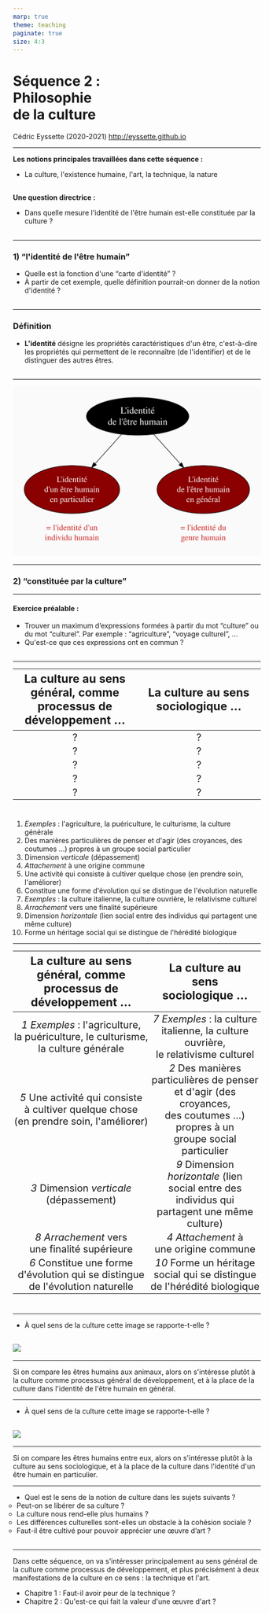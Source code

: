 ```yaml
---
marp: true
theme: teaching
paginate: true
size: 4:3
---
```


<!-- _class: titre -->

# Séquence 2 : <br>Philosophie <br>de la culture <!-- fit -->
Cédric Eyssette (2020-2021)
http://eyssette.github.io

---
<!-- _class:  -->
<style scoped>
ul {margin-top:0px; margin-bottom:30px}
</style>
**Les notions principales travaillées dans cette séquence :**
- La culture, l'existence humaine, l'art, la technique, la nature

**Une question directrice :**
- Dans quelle mesure l'identité de l'être humain est-elle constituée par la culture ?


---
<!-- _class: etape -->
### 1) “l'identité de l'être humain”
- Quelle est la fonction d'une “carte d'identité” ?
- À partir de cet exemple, quelle définition pourrait-on donner de la notion d'identité ?

---
<!-- _class: definition -->
### Définition 
- **L'identité** désigne les propriétés caractéristiques d'un être, c'est-à-dire les propriétés qui permettent de le reconnaître (de l'identifier) et de le distinguer des autres êtres.

---
<!-- _class: i1t0  -->

![](https://raw.githubusercontent.com/eyssette/graphviz-examples/master/diagram/identite-etre-humain-deux-sens.svg)

---
<!-- _class: etape -->
### 2) “constituée par la culture”

---
<!-- _class:  -->
<style scoped>
ul {margin-top:0px;}
</style>
#### Exercice préalable :
- Trouver un maximum d’expressions formées à partir du mot “culture” ou du mot “culturel”. Par exemple : “agriculture”, “voyage culturel”, …
- Qu'est-ce que ces expressions ont en commun ?

---
<!-- _class: exercice tableau colonnes fmmmmmmmmm pp -->
<style scoped>
table th {font-size:23px}
table td {font-size:20px; padding:2px;}
table{margin-bottom:40px!important}
</style>

|La culture au sens général, comme processus de développement …|La culture au sens sociologique …|
|:-:|:-:|
|?|?|
|?|?|
|?|?|
|?|?|
|?|?|

1. _Exemples_ : l'agriculture, la puériculture, le culturisme, la culture générale
2. Des manières particulières de penser et d'agir (des croyances, des coutumes …) propres à un groupe social particulier
3. Dimension _verticale_ (dépassement)
4. _Attachement_ à une origine commune
5. Une activité qui consiste à cultiver quelque chose (en prendre soin, l'améliorer)
6. Constitue une forme d'évolution qui se distingue de l'évolution naturelle
7. _Exemples_ : la culture italienne, la culture ouvrière, le relativisme culturel
8. _Arrachement_ vers une finalité supérieure
9. Dimension _horizontale_ (lien social entre des individus qui partagent une même culture)
10. Forme un héritage social qui se distingue de l'hérédité biologique

---
<!-- _class: exercice tableau-r colonnes fmmmmmmmmm pp -->
<style scoped>
table td {width:50%;}
</style>
|La culture au sens général, comme processus de développement …|La culture au sens sociologique …|
|:-:|:-:|
|_1_ <i>Exemples</i> : l'agriculture, la puériculture, le culturisme, la culture générale|_7_ <i>Exemples</i> : la culture italienne, la culture ouvrière, le relativisme culturel|
|_5_ Une activité qui consiste à cultiver quelque chose (en prendre soin, l'améliorer)|_2_ Des manières particulières de penser et d'agir (des croyances, des coutumes …) propres à un groupe social particulier|
|_3_ Dimension <i>verticale</i> (dépassement)|_9_ Dimension <i>horizontale</i> (lien social entre des individus qui partagent une même culture)|
|_8_ <i>Arrachement</i> vers une finalité supérieure|_4_ <i>Attachement</i> à une origine commune|
|_6_ Constitue une forme d'évolution qui se distingue de l'évolution naturelle|_10_ Forme un héritage social qui se distingue de l'hérédité biologique|

---
<!-- _class: i1t1 pp vertical -->
<style scoped>
img {width:930px;}
</style>

- À quel sens de la culture cette image se rapporte-t-elle ?

![](https://i.ibb.co/6whTdtM/image-culture1-t.jpg)

---
<!-- _class:  -->
Si on compare les êtres humains aux animaux, alors on s'intéresse plutôt à la culture comme processus général de développement, et à la place de la culture dans l'identité de l'être humain en général.

---
<!-- _class: i1t1 pp vertical -->
<style scoped>
img {width:830px!important;}
</style>

- À quel sens de la culture cette image se rapporte-t-elle ?

![](https://i.ibb.co/P6dPBz4/image-culture2.jpg)

---
<!-- _class:  -->
Si on compare les êtres humains entre eux, alors on s'intéresse plutôt à la culture au sens sociologique, et à la place de la culture dans l'identité d'un être humain en particulier.

---
<!-- _class: fpppppp -->
<style scoped>
ul ul {margin-left:-40px}
</style>

- Quel est le sens de la notion de culture dans les sujets suivants ?
	- Peut-on se libérer de sa culture ?
	- La culture nous rend-elle plus humains ?
	- Les différences culturelles sont-elles un obstacle à la cohésion sociale ?
	- Faut-il être cultivé pour pouvoir apprécier une œuvre d’art ?


---
<!-- _class: fpppp -->
Dans cette séquence, on va s'intéresser principalement au sens général de la culture comme processus de développement, et plus précisément à deux manifestations de la culture en ce sens : la technique et l'art.

<div class="puces">

- Chapitre 1 : Faut-il avoir peur de la technique ?
- Chapitre 2 : Qu'est-ce qui fait la valeur d'une œuvre d'art ?
</div>